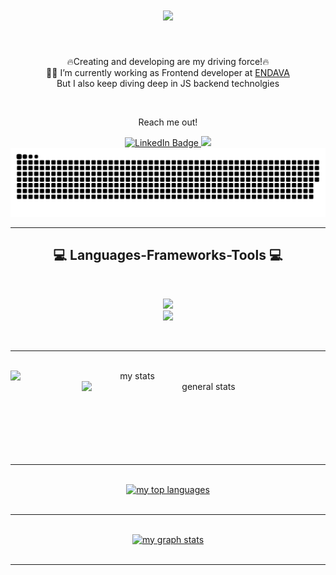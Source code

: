 
 <h1 align="center">
  <a href="https://git.io/typing-svg">
    <img src="https://readme-typing-svg.herokuapp.com?font=Railway&size=30&color=00F73A&center=true&vCenter=true&width=600&lines=Hello+there!;This+is+Blagovest+Georgiev!;&center=true&size=25">
  </a>
</h1>

<br/>
<p align="center">
  🔥Creating and developing are my driving force!🔥
  <br/>
 🧑‍💼 I’m currently working as Frontend developer at <a href="https://www.endava.com/" target="_blank">ENDAVA</a>
  <br/>
  But I also keep diving deep in JS backend technolgies
</p>
<br/>
<div align="center">
 <p>Reach me out!</p>
</div>
<div align="center">
 <a href="https://www.linkedin.com/in/blagovest-georgiev-228b43122/" target="_blank">
  <img src="https://img.shields.io/badge/LinkedIn-blue?style=for-the-badge&logo=linkedin&logoColor=white" alt="LinkedIn Badge"/>
 </a>
 <a href = "mailto:bgeorgieff87@gmail.com" target="_blank">
  <img src="https://img.shields.io/badge/-Gmail-%23333?style=for-the-badge&logo=gmail&logoColor=white" target="_blank">
 </a>
</div>

<div align="center">
 <img alt="snake eating my contribution" src="https://github.com/bgeorgieff/bgeorgieff/blob/output/github-contribution-grid-snake.svg">
</div>

<hr>
<h2 align="center">💻 Languages-Frameworks-Tools 💻</h2>
<br>
<p align="center">
  <a href="https://skillicons.dev">
    <img src="https://skillicons.dev/icons?i=git,azure,github,javascript,ts,wordpress,express,nodejs,styledcomponents,nextjs" /><br>
    <img src="https://skillicons.dev/icons?i=angular,bootstrap,mongodb,html,sass,css,react,redux,vscode,heroku,figma" />

  </a>
</p>
<br/>
<hr>
<br/>
<div align="center">
 <a href="https://github.com/denvercoder1/github-readme-streak-stats" target="_blank">
  <img align="left" width=390 src="https://github-readme-streak-stats.herokuapp.com?user=bgeorgieff&theme=tokyonight" alt="my stats" />
 </a>
 <a href="https://github.com/anuraghazra/github-readme-stats" target="_blank">
  <img align="right" width=390 src="https://github-readme-stats.vercel.app/api?username=bgeorgieff&show_icons=true&theme=tokyonight" alt="general stats" />
 </a>
</div>
<br/>
<br/>
<br/>
<br/>
<br/>
<br/>
<br/>
<br/>
<hr/>
<br/>
<div align="center">
 <a href="https://github.com/anuraghazra/github-readme-stats" target="_blank">
  <img src="https://github-readme-stats.vercel.app/api/top-langs/?username=bgeorgieff&show_icons=true&theme=tokyonight" alt="my top languages" />
 </a>
</div>
<br/><hr/><br/>
<div align="center">
 <a href="https://github.com/Ashutosh00710/github-readme-activity-graph" target="_blank">
  <img src="https://activity-graph.herokuapp.com/graph?username=bgeorgieff&theme=rogue" alt="my graph stats"/>
 </a>
</div>
<br/><hr/><br/>
<div align="center">
 <a href="" target="_blank">
  <img align="left" width=455 src="" alt=""/>
 </a>
 <a href="" target="_blank">
  <img align="right" width=455 src="" alt=""/>
 </a>
</div>
<div align="center">
 <a href="" target="_blank">
  <img align="left" width=455 src="" alt=""/>
 </a>
 <a href="" target="_blank">
  <img align="right" width=455 src="" alt=""/>
 </a>
</div>
